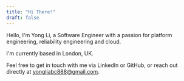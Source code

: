 ```yaml
---
title: "Hi There!"
draft: false
---
```

Hello, I'm Yong Li, a Software Engineer with a passion for platform engineering, reliability engineering and cloud. 

I'm currently based in London, UK.


Feel free to get in touch with me via LinkedIn or GitHub, or reach out directly at yongliabc888@gmail.com.